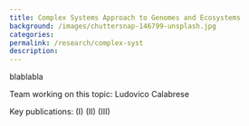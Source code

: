 ```yaml
---
title: Complex Systems Approach to Genomes and Ecosystems
background: /images/chuttersnap-146799-unsplash.jpg
categories: 
permalink: /research/complex-syst
description:
---
```


blablabla

Team working on this topic: Ludovico Calabrese

Key publications:
(I)
(II)
(III)
